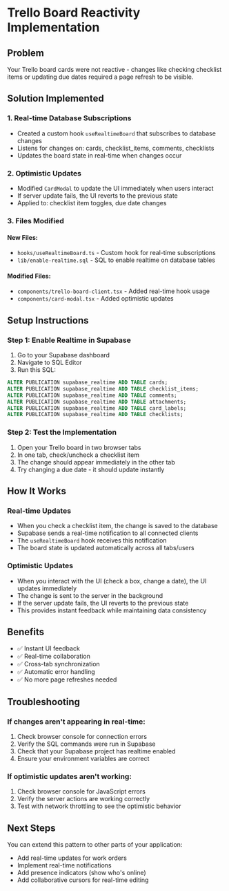 # Trello Board Reactivity Implementation

## Problem

Your Trello board cards were not reactive - changes like checking checklist items or updating due dates required a page refresh to be visible.

## Solution Implemented

### 1. Real-time Database Subscriptions

- Created a custom hook `useRealtimeBoard` that subscribes to database changes
- Listens for changes on: cards, checklist_items, comments, checklists
- Updates the board state in real-time when changes occur

### 2. Optimistic Updates

- Modified `CardModal` to update the UI immediately when users interact
- If server update fails, the UI reverts to the previous state
- Applied to: checklist item toggles, due date changes

### 3. Files Modified

#### New Files:

- `hooks/useRealtimeBoard.ts` - Custom hook for real-time subscriptions
- `lib/enable-realtime.sql` - SQL to enable realtime on database tables

#### Modified Files:

- `components/trello-board-client.tsx` - Added real-time hook usage
- `components/card-modal.tsx` - Added optimistic updates

## Setup Instructions

### Step 1: Enable Realtime in Supabase

1. Go to your Supabase dashboard
2. Navigate to SQL Editor
3. Run this SQL:

```sql
ALTER PUBLICATION supabase_realtime ADD TABLE cards;
ALTER PUBLICATION supabase_realtime ADD TABLE checklist_items;
ALTER PUBLICATION supabase_realtime ADD TABLE comments;
ALTER PUBLICATION supabase_realtime ADD TABLE attachments;
ALTER PUBLICATION supabase_realtime ADD TABLE card_labels;
ALTER PUBLICATION supabase_realtime ADD TABLE checklists;
```

### Step 2: Test the Implementation

1. Open your Trello board in two browser tabs
2. In one tab, check/uncheck a checklist item
3. The change should appear immediately in the other tab
4. Try changing a due date - it should update instantly

## How It Works

### Real-time Updates

- When you check a checklist item, the change is saved to the database
- Supabase sends a real-time notification to all connected clients
- The `useRealtimeBoard` hook receives this notification
- The board state is updated automatically across all tabs/users

### Optimistic Updates

- When you interact with the UI (check a box, change a date), the UI updates immediately
- The change is sent to the server in the background
- If the server update fails, the UI reverts to the previous state
- This provides instant feedback while maintaining data consistency

## Benefits

- ✅ Instant UI feedback
- ✅ Real-time collaboration
- ✅ Cross-tab synchronization
- ✅ Automatic error handling
- ✅ No more page refreshes needed

## Troubleshooting

### If changes aren't appearing in real-time:

1. Check browser console for connection errors
2. Verify the SQL commands were run in Supabase
3. Check that your Supabase project has realtime enabled
4. Ensure your environment variables are correct

### If optimistic updates aren't working:

1. Check browser console for JavaScript errors
2. Verify the server actions are working correctly
3. Test with network throttling to see the optimistic behavior

## Next Steps

You can extend this pattern to other parts of your application:

- Add real-time updates for work orders
- Implement real-time notifications
- Add presence indicators (show who's online)
- Add collaborative cursors for real-time editing
